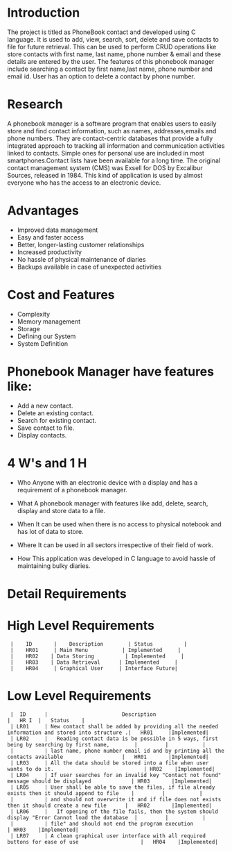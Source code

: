 # Introduction
 The project is titled as PhoneBook contact and developed using C language. It is used to add, view, search, sort, delete and save contacts to file for future      retrieval. This can be used to perform CRUD operations like store contacts with first name, last name, phone number & email and these details are entered by the user.   The features of this phonebook manager include searching a contact by first name,last name, phone number and email id. User has an option to delete a contact by phone   number.
# Research
A phonebook manager is a software program that enables users to easily store and find contact information, such as names, addresses,emails and phone numbers. They are contact-centric databases that provide a fully integrated approach to tracking all information and communication activities linked to contacts. Simple ones for personal use are included in most smartphones.Contact lists have been available for a long time. The original contact management system (CMS) was Exsell for DOS by Excalibur Sources, released in 1984. This kind of application is used by almost everyone who has the access to an electronic device.

# Advantages
* Improved data management
* Easy and faster access
* Better, longer-lasting customer relationships
* Increased productivity
* No hassle of physical maintenance of diaries
* Backups available in case of unexpected activities

# Cost and Features
* Complexity
* Memory management
* Storage
* Defining our System
* System Definition

# Phonebook Manager have features like:

* Add a new contact.
* Delete an existing contact.
* Search for existing contact.
* Save contact to file.
* Display contacts.

# 4 W's and 1 H
* Who
 Anyone with an electronic device with a display and has a requirement of a phonebook manager.

* What
 A phonebook manager with features like add, delete, search, display and store data to a file.

* When
 It can be used when there is no access to physical notebook and has lot of data to store.

* Where
 It can be used in all sectors irrespective of their field of work.

* How
 This application was developed in C language to avoid hassle of maintaining bulky diaries.

# Detail Requirements

# High Level Requirements

     |    ID       |	Description        | Status          |   
     |    HR01     | Main Menu	         | Implemented     |
     |    HR02	  | Data Storing	      | Implemented     |
     |    HR03	  | Data Retrieval	    | Implemented     |
     |    HR04     | Graphical User     | Interface	Future|
     
# Low Level Requirements

     |  ID      |	                     Description                                                              |	  HR I  |	Status    |
     | LR01	    | New contact shall be added by providing all the needed information and stored into structure .|  	HR01	 |Implemented|
     | LR02     |	Reading contact data is be possible in 5 ways, first being by searching by first name,        |         |           |
     |          | last name, phone number email id and by printing all the contacts available                   |	HR01	   |Implemented|
     | LR03	    | All the data should be stored into a file when user wants to do it.	                          | HR02    |Implemented|
     | LR04	    | If user searches for an invalid key "Contact not found" message should be displayed	          | HR03	   |Implemented|
     | LR05	    | User shall be able to save the files, if file already exists then it should append to file    |         |           |
     |          | and should not overwrite it and if file does not exists then it should create a new file      |	HR02	   |Implemented|
     | LR06     |	If opening of the file fails, then the system should display "Error Cannot load the database  |         |           | 
     |          | file" and should not end the program execution	                                               | HR03    |Implemented|                    
     | LR07	    | A clean graphical user interface with all required buttons for ease of use                    |	HR04    |Implemented| 
     
